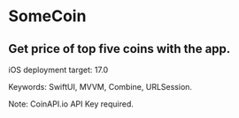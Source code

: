 # SomeCoin

## Get price of top five coins with the app.

iOS deployment target: 17.0

Keywords: SwiftUI, MVVM, Combine, URLSession.

Note: CoinAPI.io API Key required.
